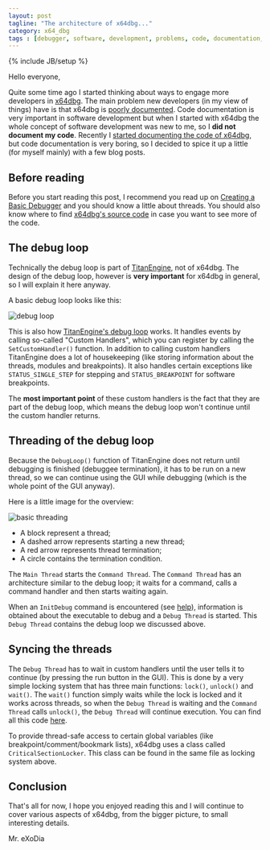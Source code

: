 ```yaml
---
layout: post
tagline: "The architecture of x64dbg..."
category: x64_dbg
tags : [debugger, software, development, problems, code, documentation, architecture, windows, threads]
---
```

{% include JB/setup %}

Hello everyone,

Quite some time ago I started thinking about ways to engage more developers in [x64dbg](http://x64dbg.com). The main problem new developers (in my view of things) have is that x64dbg is [poorly documented](https://www.openhub.net/p/x64dbg/factoids#FactoidCommentsVeryLow). Code documentation is very important in software development but when I started with x64dbg the whole concept of software development was new to me, so I **did not document my code**. Recently I [started documenting the code of x64dbg](https://github.com/x64dbg/x64dbg/blob/development/Doxyfile), but code documentation is very boring, so I decided to spice it up a little (for myself mainly) with a few blog posts.

## Before reading

Before you start reading this post, I recommend you read up on [Creating a Basic Debugger](http://bit.ly/1wDh4xs) and you should know a little about threads. You should also know where to find [x64dbg's source code](http://source.x64dbg.com) in case you want to see more of  the code.

## The debug loop

Technically the debug loop is part of [TitanEngine](https://bitbucket.org/mrexodia/titanengine-update), not of x64dbg. The design of the debug loop, however is **very important** for x64dbg in general, so I will explain it here anyway.

A basic debug loop looks like this:

![debug loop](/images/x64_dbg_debug_loop.png)

This is also how [TitanEngine's debug loop](https://bitbucket.org/mrexodia/titanengine-update/src/master/TitanEngine/TitanEngine.Debugger.DebugLoop.cpp) works. It handles events by calling so-called "Custom Handlers", which you can register by calling the `SetCustomHandler()` function. In addition to calling custom handlers TitanEngine does a lot of housekeeping (like storing information about the threads, modules and breakpoints). It also handles certain exceptions like `STATUS_SINGLE_STEP` for stepping and `STATUS_BREAKPOINT` for software breakpoints.

The **most important point** of these custom handlers is the fact that they are part of the debug loop, which means the debug loop won't continue until the custom handler returns.

## Threading of the debug loop

Because the `DebugLoop()` function of TitanEngine does not return until debugging is finished (debuggee termination), it has to be run on a new thread, so we can continue using the GUI while debugging (which is the whole point of the GUI anyway).

Here is a little image for the overview:

![basic threading](/images/x64_dbg_basic_threads.png)

- A block represent a thread;
- A dashed arrow represents starting a new thread;
- A red arrow represents thread termination;
- A circle contains the termination condition. 

The `Main Thread` starts the `Command Thread`. The `Command Thread` has an architecture similar to the debug loop; it waits for a command, calls a command handler and then starts waiting again.

When an `InitDebug` command is encountered (see [help](http://help.x64dbg.com)), information is obtained about the executable to debug and a `Debug Thread` is started. This `Debug Thread` contains the debug loop we discussed above.

## Syncing the threads

The `Debug Thread` has to wait in custom handlers until the user tells it to continue (by pressing the run button in the GUI). This is done by a very simple locking system that has three main functions: `lock()`, `unlock()` and `wait()`. The `wait()` function simply waits while the lock is locked and it works across threads, so when the `Debug Thread` is waiting and the `Command Thread` calls `unlock()`, the `Debug Thread` will continue execution. You can find all this code [here](https://github.com/x64dbg/x64dbg/blob/development/src/dbg/threading.cpp).

To provide thread-safe access to certain global variables (like breakpoint/comment/bookmark lists), x64dbg uses a class called `CriticalSectionLocker`. This class can be found in the same file as locking system above.

## Conclusion

That's all for now, I hope you enjoyed reading this and I will continue to cover various aspects of x64dbg, from the bigger picture, to small interesting details.

Mr. eXoDia
